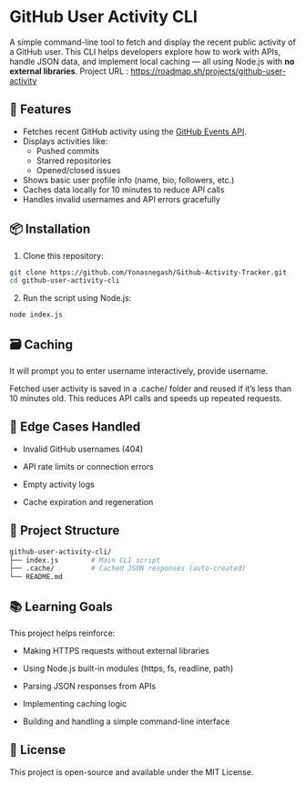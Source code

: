# GitHub User Activity CLI

A simple command-line tool to fetch and display the recent public activity of a GitHub user. This CLI helps developers explore how to work with APIs, handle JSON data, and implement local caching — all using Node.js with **no external libraries**. Project URL : https://roadmap.sh/projects/github-user-activity

## 🔧 Features

- Fetches recent GitHub activity using the [GitHub Events API](https://docs.github.com/en/rest/activity/events).
- Displays activities like:
  - Pushed commits
  - Starred repositories
  - Opened/closed issues
- Shows basic user profile info (name, bio, followers, etc.)
- Caches data locally for 10 minutes to reduce API calls
- Handles invalid usernames and API errors gracefully

## 📦 Installation

1. Clone this repository:

```bash
git clone https://github.com/Yonasnegash/Github-Activity-Tracker.git
cd github-user-activity-cli
```

2. Run the script using Node.js:

```bash
node index.js
```

## 🗃️ Caching

It will prompt you to enter username interactively, provide username.

Fetched user activity is saved in a .cache/ folder and reused if it’s less than 10 minutes old. This reduces API calls and speeds up repeated requests.

## 🧪 Edge Cases Handled

- Invalid GitHub usernames (404)

- API rate limits or connection errors

- Empty activity logs

- Cache expiration and regeneration

## 📁 Project Structure

```graphql
github-user-activity-cli/
├── index.js        # Main CLI script
├── .cache/         # Cached JSON responses (auto-created)
└── README.md
```

## 📚 Learning Goals

This project helps reinforce:

- Making HTTPS requests without external libraries

- Using Node.js built-in modules (https, fs, readline, path)

- Parsing JSON responses from APIs

- Implementing caching logic

- Building and handling a simple command-line interface

## 📝 License
This project is open-source and available under the MIT License.